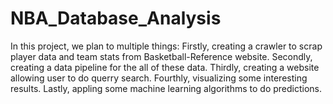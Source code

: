 # NBA_Database_Analysis

In this project, we plan to multiple things:
Firstly, creating a crawler to scrap player data and team stats from Basketball-Reference website.
Secondly, creating a data pipeline for the all of these data.
Thirdly, creating a website allowing user to do querry search.
Fourthly, visualizing some interesting results.
Lastly, appling some machine learning algorithms to do predictions.
